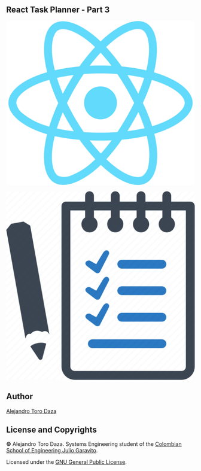 ## React Task Planner - Part 3

![img](https://github.com/Skullzo/IETI-Lab7/blob/main/img/React.png)

![img](https://github.com/Skullzo/IETI-Lab7/blob/main/img/Task%20Planner.png)

## Author

[Alejandro Toro Daza](https://github.com/Skullzo)

## License and Copyrights

**©** Alejandro Toro Daza. Systems Engineering student of the [Colombian School of Engineering Julio Garavito](https://www.escuelaing.edu.co/es/).

Licensed under the [GNU General Public License](https://github.com/Skullzo/IETI-Lab7/blob/main/LICENSE).